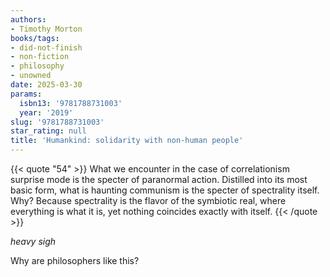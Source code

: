 ```yaml
---
authors:
- Timothy Morton
books/tags:
- did-not-finish
- non-fiction
- philosophy
- unowned
date: 2025-03-30
params:
  isbn13: '9781788731003'
  year: '2019'
slug: '9781788731003'
star_rating: null
title: 'Humankind: solidarity with non-human people'
---
```


{{< quote "54" >}}
What we encounter in the case of correlationism surprise mode is the specter of paranormal action. Distilled into its most basic form, what is haunting communism is the specter of spectrality itself. Why? Because spectrality is the flavor of the symbiotic real, where everything is what it is, yet nothing coincides exactly with itself.
{{< /quote >}}

*heavy sigh*

Why are philosophers like this?

<!--more-->